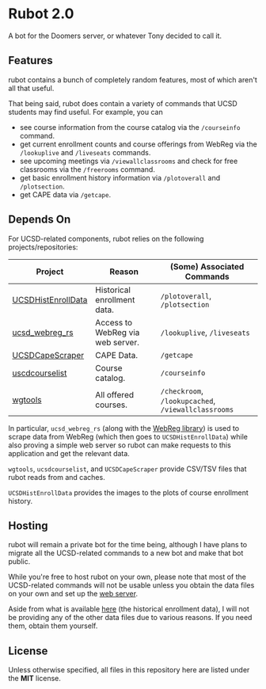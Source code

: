 # Rubot 2.0

A bot for the Doomers server, or whatever Tony decided to call it.

## Features

rubot contains a bunch of completely random features, most of which aren't all that useful.

That being said, rubot does contain a variety of commands that UCSD students may find useful. For example, you can

-   see course information from the course catalog via the `/courseinfo` command.
-   get current enrollment counts and course offerings from WebReg via the `/lookuplive` and `/liveseats` commands.
-   see upcoming meetings via `/viewallclassrooms` and check for free classrooms via the `/freerooms` command.
-   get basic enrollment history information via `/plotoverall` and `/plotsection`.
-   get CAPE data via `/getcape`.

## Depends On

For UCSD-related components, rubot relies on the following projects/repositories:

| Project                                       | Reason                           | (Some) Associated Commands                          |
| --------------------------------------------- | -------------------------------- | --------------------------------------------------- |
| [UCSDHistEnrollData](https://bit.ly/ucsdhist) | Historical enrollment data.      | `/plotoverall`, `/plotsection`                      |
| [ucsd_webreg_rs](https://bit.ly/ucsdwebregrs) | Access to WebReg via web server. | `/lookuplive`, `/liveseats`                         |
| [UCSDCapeScraper](https://bit.ly/3G7kKQf)     | CAPE Data.                       | `/getcape`                                          |
| [uscdcourselist](https://bit.ly/3lwTQHW)      | Course catalog.                  | `/courseinfo`                                       |
| [wgtools](https://bit.ly/3NxLD2h)             | All offered courses.             | `/checkroom`, `/lookupcached`, `/viewallclassrooms` |

In particular, `ucsd_webreg_rs` (along with the [WebReg library](https://github.com/ewang2002/webweg)) is used to
scrape data from WebReg (which then goes to `UCSDHistEnrollData`) while also proving a simple web server so rubot
can make requests to this application and get the relevant data.

`wgtools`, `ucsdcourselist`, and `UCSDCapeScraper` provide CSV/TSV files that rubot reads from and caches.

`UCSDHistEnrollData` provides the images to the plots of course enrollment history.

## Hosting

rubot will remain a private bot for the time being, although I have plans to migrate all the UCSD-related commands
to a new bot and make that bot public.

While you're free to host rubot on your own, please note that most of the UCSD-related commands will not be usable
unless you obtain the data files on your own and set up the [web server](https://bit.ly/ucsdwebregrs).

Aside from what is available [here](https://bit.ly/ucsdhist) (the historical enrollment data), I will not be
providing any of the other data files due to various reasons. If you need them, obtain them yourself.

## License

Unless otherwise specified, all files in this repository here are listed under the **MIT** license.
